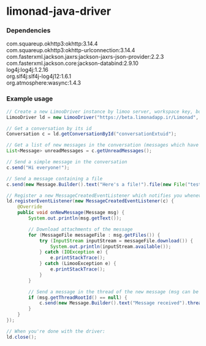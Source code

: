 # limonad-java-driver

### Dependencies
com.squareup.okhttp3:okhttp:3.14.4  
com.squareup.okhttp3:okhttp-urlconnection:3.14.4  
com.fasterxml.jackson.jaxrs:jackson-jaxrs-json-provider:2.2.3  
com.fasterxml.jackson.core:jackson-databind:2.9.10  
log4j:log4j:1.2.16  
org.slf4j:slf4j-log4j12:1.6.1  
org.atmosphere:wasync:1.4.3  

### Example usage
```java
// Create a new LimooDriver instance by limoo server, workspace key, bot username and bot password
LimooDriver ld = new LimooDriver("https://beta.limonadapp.ir/Limonad", "test", "test_bot_username", "test_bot_password");

// Get a conversation by its id
Conversation c = ld.getConversationById("conversationExtuid");

// Get a list of new messages in the conversation (messages which have not been viewed by the bot)
List<Message> unreadMessages = c.getUnreadMessages();

// Send a simple message in the conversation
c.send("Hi everyone!");

// Send a message containing a file
c.send(new Message.Builder().text("Here's a file!").file(new File("test.txt")));

// Register a new MessageCreatedEventListener which notifies you whenever a new message is sent in the conversation
ld.registerEventListener(new MessageCreatedEventListener(c) {
	@Override
	public void onNewMessage(Message msg) {
		System.out.println(msg.getText());

		// Download attachments of the message
		for (MessageFile messageFile : msg.getFiles()) {
			try (InputStream inputStream = messageFile.download()) {
				System.out.println(inputStream.available());
			} catch (IOException e) {
				e.printStackTrace();
			} catch (LimooException e) {
				e.printStackTrace();
			}
		}

	    // Send a message in the thread of the new message (msg can be root of a thread only if its threadRootId is null)
		if (msg.getThreadRootId() == null) {
			c.send(new Message.Builder().text("Message received").threadRootId(msg.getId()));
		}
	}
});

// When you're done with the driver:
ld.close();
```
